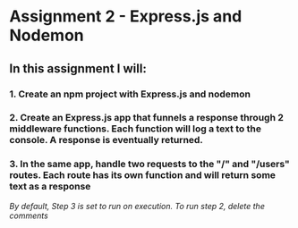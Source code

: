 # Assignment 2 - Express.js and Nodemon

## In this assignment I will:

### 1. **Create an npm project with Express.js and nodemon**

### 2. **Create an Express.js app that funnels a response through 2 middleware functions. Each function will log a text to the console. A response is eventually returned.**

### 3. **In the same app, handle two requests to the "/" and "/users" routes. Each route has its own function and will return some text as a response**

*By default, Step 3 is set to run on execution. To run step 2, delete the comments*





